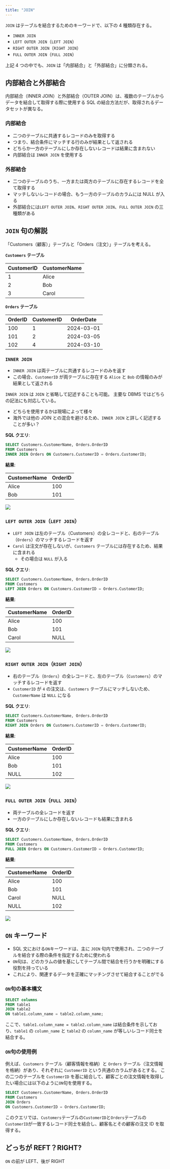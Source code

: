 ```yaml
---
title: "JOIN"
---
```


`JOIN` はテーブルを結合するためのキーワードで、以下の 4 種類存在する。

- `INNER JOIN`
- `LEFT OUTER JOIN`（`LEFT JOIN`）
- `RIGHT OUTER JOIN`（`RIGHT JOIN`）
- `FULL OUTER JOIN`（`FULL JOIN`）

上記 4 つの中でも、`JOIN` は「内部結合」と「外部結合」に分類される。

## 内部結合と外部結合

内部結合（INNER JOIN）と外部結合（OUTER JOIN）は、複数のテーブルからデータを結合して取得する際に使用する SQL の結合方法だが、取得されるデータセットが異なる。

### 内部結合

- 二つのテーブルに共通するレコードのみを取得する
- つまり、結合条件にマッチする行のみが結果として返される
- どちらか一方のテーブルにしか存在しないレコードは結果に含まれない
- 内部結合は `INNER JOIN` を使用する

### 外部結合

- 二つのテーブルのうち、一方または両方のテーブルに存在するレコードを全て取得する
- マッチしないレコードの場合、もう一方のテーブルのカラムには NULL が入る
- 外部結合には`LEFT OUTER JOIN`、`RIGHT OUTER JOIN`、`FULL OUTER JOIN` の三種類がある

## `JOIN` 句の解説

「Customers（顧客）」テーブルと「Orders（注文）」テーブルを考える。

**`Customers` テーブル**

| CustomerID | CustomerName |
| ---------- | ------------ |
| 1          | Alice        |
| 2          | Bob          |
| 3          | Carol        |

**`Orders` テーブル**

| OrderID | CustomerID | OrderDate  |
| ------- | ---------- | ---------- |
| 100     | 1          | 2024-03-01 |
| 101     | 2          | 2024-03-05 |
| 102     | 4          | 2024-03-10 |

### `INNER JOIN`

- `INNER JOIN` は両テーブルに共通するレコードのみを返す
- この場合、`CustomerID` が両テーブルに存在する `Alice` と `Bob` の情報のみが結果として返される

`INNER JOIN` は `JOIN` と省略して記述することも可能。
主要な DBMS ではどちらの記法にも対応している。

- どちらを使用するかは現場によって様々
- 海外では他の JOIN との混合を避けるため、`INNER JOIN` と詳しく記述することが多い？

**SQL クエリ**:

```sql
SELECT Customers.CustomerName, Orders.OrderID
FROM Customers
INNER JOIN Orders ON Customers.CustomerID = Orders.CustomerID;
```

**結果**:

| CustomerName | OrderID |
| ------------ | ------- |
| Alice        | 100     |
| Bob          | 101     |

![](https://storage.googleapis.com/zenn-user-upload/8e143a5b6834-20240324.png)

### `LEFT OUTER JOIN`（`LEFT JOIN`）

- `LEFT JOIN` は左のテーブル（Customers）の全レコードと、右のテーブル（`Orders`）のマッチするレコードを返す
- `Carol` は注文が存在しないが、`Customers` テーブルには存在するため、結果に含まれる
  - その場合は `NULL` が入る

**SQL クエリ**:

```sql
SELECT Customers.CustomerName, Orders.OrderID
FROM Customers
LEFT JOIN Orders ON Customers.CustomerID = Orders.CustomerID;
```

**結果**:

| CustomerName | OrderID |
| ------------ | ------- |
| Alice        | 100     |
| Bob          | 101     |
| Carol        | NULL    |

![](https://storage.googleapis.com/zenn-user-upload/0178d32cce4f-20240324.png)

### `RIGHT OUTER JOIN`（`RIGHT JOIN`）

- 右のテーブル（`Orders`）の全レコードと、左のテーブル（`Customers`）のマッチするレコードを返す
- `CustomerID` が `4` の注文は、`Customers` テーブルにマッチしないため、`CustomerName` は `NULL` になる

**SQL クエリ**:

```sql
SELECT Customers.CustomerName, Orders.OrderID
FROM Customers
RIGHT JOIN Orders ON Customers.CustomerID = Orders.CustomerID;
```

**結果**:

| CustomerName | OrderID |
| ------------ | ------- |
| Alice        | 100     |
| Bob          | 101     |
| NULL         | 102     |

![](https://storage.googleapis.com/zenn-user-upload/8fa1c3a5cf3c-20240324.png)

### `FULL OUTER JOIN`（`FULL JOIN`）

- 両テーブルの全レコードを返す
- 一方のテーブルにしか存在しないレコードも結果に含まれる

**SQL クエリ**:

```sql
SELECT Customers.CustomerName, Orders.OrderID
FROM Customers
FULL JOIN Orders ON Customers.CustomerID = Orders.CustomerID;
```

**結果**:

| CustomerName | OrderID |
| ------------ | ------- |
| Alice        | 100     |
| Bob          | 101     |
| Carol        | NULL    |
| NULL         | 102     |

![](https://storage.googleapis.com/zenn-user-upload/125b917e37cb-20240324.png)

## `ON` キーワード

- SQL 文における`ON`キーワードは、主に `JOIN` 句内で使用され、二つのテーブルを結合する際の条件を指定するために使われる
- `ON`句は、どのカラムの値を基にしてテーブル間で結合を行うかを明確にする役割を持っている
- これにより、関連するデータを正確にマッチングさせて結合することがでる

### `ON`句の基本構文

```sql
SELECT columns
FROM table1
JOIN table2
ON table1.column_name = table2.column_name;
```

ここで、`table1.column_name = table2.column_name` は結合条件を示しており、`table1` の `column_name` と `table2` の `column_name` が等しいレコード同士を結合する。

### `ON`句の使用例

例えば、`Customers` テーブル（顧客情報を格納）と `Orders` テーブル（注文情報を格納）があり、それぞれに `CustomerID` という共通のカラムがあるとする。
この二つのテーブルを `CustomerID` を基に結合して、顧客ごとの注文情報を取得したい場合には以下のように`ON`句を使用する。

```sql
SELECT Customers.CustomerName, Orders.OrderID
FROM Customers
JOIN Orders
ON Customers.CustomerID = Orders.CustomerID;
```

このクエリでは、`Customers`テーブルの`CustomerID`と`Orders`テーブルの`CustomerID`が一致するレコード同士を結合し、顧客名とその顧客の注文 ID を取得する。

## どっちが REFT？RIGHT?

`ON` の前が LEFT、後が RIGHT
